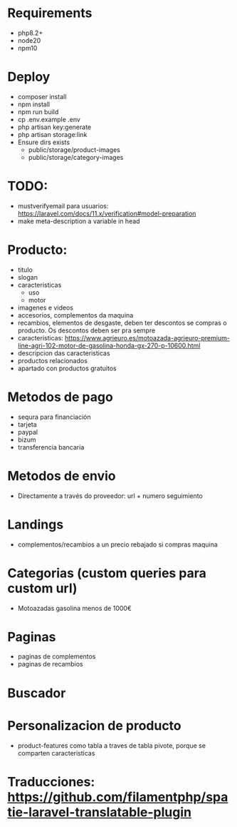 # Requirements
 - php8.2+
 - node20
 - npm10

# Deploy
 - composer install
 - npm install
 - npm run build
 - cp .env.example .env
 - php artisan key:generate
 - php artisan storage:link
 - Ensure dirs exists
   - public/storage/product-images
   - public/storage/category-images

 # TODO:
  - mustverifyemail para usuarios: https://laravel.com/docs/11.x/verification#model-preparation
  - make meta-description a variable in head

 # Producto:
   - titulo
   - slogan
   - caracteristicas
     - uso
     - motor
   - imagenes e videos
   - accesorios, complementos da maquina
   - recambios, elementos de desgaste, deben ter descontos se compras o producto. Os descontos deben ser pra sempre
   - caracteristicas: https://www.agrieuro.es/motoazada-agrieuro-premium-line-agri-102-motor-de-gasolina-honda-gx-270-p-10600.html
   - descripcion das caracteristicas
   - productos relacionados
   - apartado con productos gratuitos

  # Metodos de pago
  - sequra para financiación
  - tarjeta
  - paypal
  - bizum
  - transferencia bancaria

  # Metodos de envio
  - Directamente a través do proveedor: url + numero seguimiento

  # Landings
  - complementos/recambios a un precio rebajado si compras maquina

  # Categorias (custom queries para custom url)
   - Motoazadas gasolina menos de 1000€

  # Paginas
   - paginas de complementos
   - paginas de recambios

  # Buscador

  # Personalizacion de producto
   - product-features como tabla a traves de tabla pivote, porque se comparten caracteristicas

 # Traducciones: https://github.com/filamentphp/spatie-laravel-translatable-plugin